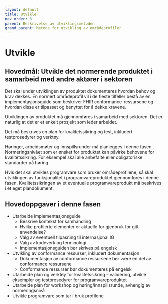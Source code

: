 ```yaml
---
layout: default
title: Utvikle
nav_order: 3
parent: Beskrivelse av utviklingsmetoden
grand_parent: Metode for utvikling av områdeprofiler
---
```


# Utvikle

## Hovedmål: Utvikle det normerende produktet i samarbeid med andre aktører i sektoren

Det skal under utviklingen av produktet dokumenteres hvordan behov og krav dekkes. En normert områdeprofil vil i de fleste tilfeller bestå av en implementasjonsguide som beskriver FHIR conformance-ressursene og hvordan disse er tilpasset og benyttet for å dekke kravene.

Utviklingen av produktet må gjennomføres i samarbeid med sektoren. Det er naturlig at det er et enkelt prosjekt som leder arbeidet.

Det må beskrives en plan for kvalitetssikring og test, inkludert testprosedyrer og verktøy.

Høringer, arbeidsmøter og innspillsrunder må planlegges i denne fasen. Normeringsnivået som er ønsket for produktet kan påvirke behovene for kvalitetssikring. For eksempel skal alle anbefalte eller obligatoriske standarder på høring.

Hvis det skal utvikles programvare som bruker områdeprofilene, så skal utviklingen av funksjonalitet i programvareproduktet gjennomføres i denne fasen. Kvalitetssikringen av et eventuelle programvareprodukt må beskrives i et eget plandokument.

## Hovedoppgaver i denne fasen

* Utarbeide implementasjonsguide
  * Beskrive kontekst for samhandling
  * Hvilke profilerte elementer er aktuelle for gjenbruk for gitt anvendelse?
  * Valg av eventuell tilpasning til internasjonal IG
  * Valg av kodeverk og terminologi
  * Implementasjonsguiden bør skrives på engelsk
* Utvikling av conformance ressurser, inkludert dokumentasjon
  * Dokumentasjon av conformance ressursene bør være en del av conformance ressursene
  * Conformance ressurser bør dokumenteres på engelsk
* Utarbeide plan og verktøy for kvalitetssikring – validering, utvikle eksempler og testprosedyrer for programvareproduktet
* Utarbeide plan for workshop og høring/innspillsrunde, avhengig av normeringsnivå
* Utvikle programvare som tar i bruk profilene

